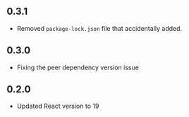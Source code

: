 ## 0.3.1
- Removed `package-lock.json` file that accidentally added.

## 0.3.0
- Fixing the peer dependency version issue

## 0.2.0
- Updated React version to 19
